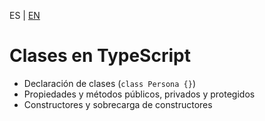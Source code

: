 <!-- MULTILANGUAJE MENU START -->
ES | [EN](https://lckpig.gitbook.io/practical-dev-handbook/typescript/object-oriented-programming/classes)
<!-- MULTILANGUAJE MENU END -->

# Clases en TypeScript

- Declaración de clases (`class Persona {}`)
- Propiedades y métodos públicos, privados y protegidos
- Constructores y sobrecarga de constructores 